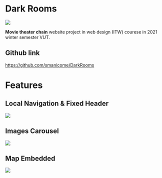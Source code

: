 # Dark Rooms
![](https://i.imgur.com/O56wOE8.jpg)

**Movie theater chain** website project in web design (ITW) courese in 2021 winter semester VUT.

## Github link
https://github.com/smanicome/DarkRooms

# Features
## Local Navigation & Fixed Header
![](https://i.imgur.com/Bg71Ib7.gif)

## Images Carousel
![](https://i.imgur.com/a95MliE.gif)

## Map Embedded

![](https://i.imgur.com/YelKQeF.gif)
